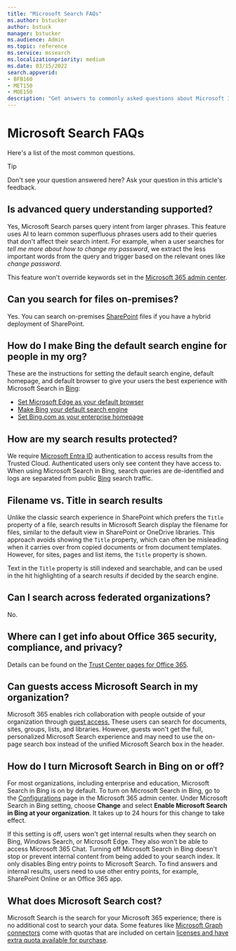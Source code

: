 ```yaml
---
title: "Microsoft Search FAQs"
ms.author: bstucker
author: bstuck
manager: bstucker
ms.audience: Admin
ms.topic: reference
ms.service: mssearch
ms.localizationpriority: medium
ms.date: 03/15/2022
search.appverid:
- BFB160
- MET150
- MOE150
description: "Get answers to commonly asked questions about Microsoft 365 enterprise and Microsoft Search"
---
```

# Microsoft Search FAQs

Here's a list of the most common questions.

> [!TIP]
> Don't see your question answered here? Ask your question in this article's feedback.

## Is advanced query understanding supported?

Yes, Microsoft Search parses query intent from larger phrases. This feature uses AI to learn common superfluous phrases users add to their queries that don't affect their search intent. For example, when a user searches for *tell me more about how to change my password*, we extract the less important words from the query and trigger based on the relevant ones like *change password*.
  
This feature won't override keywords set in the [Microsoft 365 admin center](https://admin.microsoft.com).
  
## Can you search for files on-premises?

Yes. You can search on-premises [SharePoint](https://sharepoint.com/) files if you have a hybrid deployment of SharePoint.
  
## How do I make Bing the default search engine for people in my org?

These are the instructions for setting the default search engine, default homepage, and default browser to give your users the best experience with Microsoft Search in [Bing](https://Bing.com):

- [Set Microsoft Edge as your default browser](/deployedge/edge-default-browser)
- [Make Bing your default search engine](set-default-search-engine.md)
- [Set Bing.com as your enterprise homepage](set-default-homepage.md)

## How are my search results protected?

We require [Microsoft Entra ID](/azure/active-directory/) authentication to access results from the Trusted Cloud. Authenticated users only see content they have access to. When using Microsoft Search in Bing, search queries are de-identified and logs are separated from public [Bing](https://Bing.com) search traffic.

## Filename vs. Title in search results

Unlike the classic search experience in SharePoint which prefers the `Title` property of a file, search results in Microsoft Search display the filename for files, similar to the default view in SharePoint or OneDrive libraries. This approach avoids showing the `Title` property, which can often be misleading when it carries over from copied documents or from document templates. However, for sites, pages and list items, the `Title` property is shown.

Text in the `Title` property is still indexed and searchable, and can be used in the hit highlighting of a search results if decided by the search engine.

## Can I search across federated organizations?

No.

## Where can I get info about Office 365 security, compliance, and privacy?

Details can be found on the [Trust Center pages for Office 365](https://www.microsoft.com/TrustCenter/CloudServices/office365/default.aspx).

## Can guests access Microsoft Search in my organization?

Microsoft 365 enables rich collaboration with people outside of your organization through [guest access.](/microsoft-365/solutions/collaborate-with-people-outside-your-organization) These users can search for documents, sites, groups, lists, and libraries. However, guests won't get the full, personalized Microsoft Search experience and may need to use the on-page search box instead of the unified Microsoft Search box in the header.

## How do I turn Microsoft Search in Bing on or off?

For most organizations, including enterprise and education, Microsoft Search in Bing is on by default. To turn on Microsoft Search in Bing, go to the [Configurations](https://admin.microsoft.com/Adminportal/Home#/MicrosoftSearch/configurations) page in the Microsoft 365 admin center. Under Microsoft Search in Bing setting, choose **Change** and select **Enable Microsoft Search in Bing at your organization**. It takes up to 24 hours for this change to take effect.

If this setting is off, users won't get internal results when they search on Bing, Windows Search, or Microsoft Edge. They also won't be able to access Microsoft 365 Chat. Turning off Microsoft Search in Bing doesn't stop or prevent internal content from being added to your search index. It only disables Bing entry points to Microsoft Search. To find answers and internal results, users need to use other entry points, for example, SharePoint Online or an Office 365 app.

## What does Microsoft Search cost?

Microsoft Search is the search for your Microsoft 365 experience; there is no additional cost to search your data. Some features like [Microsoft Graph connectors](connectors-overview.md) come with quotas that are included on certain [licenses and have extra quota available for purchase](licensing.md).
